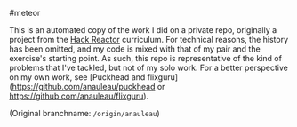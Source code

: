 #meteor

This is an automated copy of the work I did on a private repo, originally a project from the [Hack Reactor](http://hackreactor.com) curriculum.  For technical reasons, the history has been omitted, and my code is mixed with that of my pair and the exercise's starting point.  As such, this repo is representative of the kind of problems that I've tackled, but not of my solo work.  For a better perspective on my own work, see [Puckhead and flixguru](https://github.com/anauleau/puckhead or https://github.com/anauleau/flixguru).

(Original branchname: `/origin/anauleau`)

